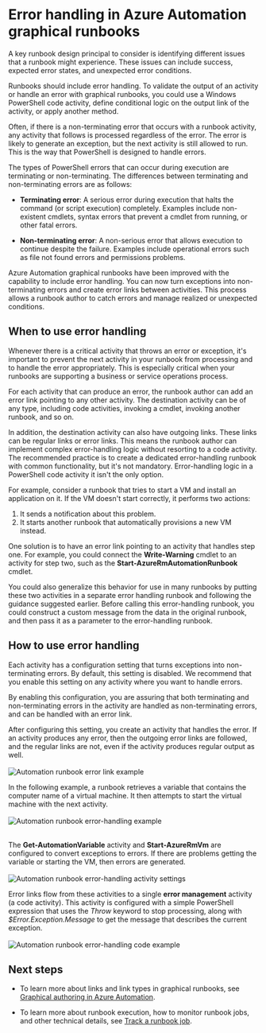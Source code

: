 <!-- not suitable for Mooncake -->

<properties
    pageTitle="Error handling in Azure Automation graphical runbooks | Azure"
    description="This article describes how to implement error handling logic in Azure Automation graphical runbooks."
    services="automation"
    documentationcenter=""
    author="mgoedtel"
    manager="jwhit"
    editor="tysonn" />
<tags
    ms.assetid=""
    ms.service="automation"
    ms.workload="tbd"
    ms.tgt_pltfrm="na"
    ms.devlang="na"
    ms.topic="get-started-article"
    ms.date="12/26/2016"
    wacn.date=""
    ms.author="magoedte" />

# Error handling in Azure Automation graphical runbooks

A key runbook design principal to consider is identifying different issues that a runbook might experience. These issues can include success, expected error states, and unexpected error conditions.

Runbooks should include error handling. To validate the output of an activity or handle an error with graphical runbooks, you could use a Windows PowerShell code activity, define conditional logic on the output link of the activity, or apply another method.          

Often, if there is a non-terminating error that occurs with a runbook activity, any activity that follows is processed regardless of the error. The error is likely to generate an exception, but the next activity is still allowed to run. This is the way that PowerShell is designed to handle errors.    

The types of PowerShell errors that can occur during execution are terminating or non-terminating. The differences between terminating and non-terminating errors are as follows:

* **Terminating error**: A serious error during execution that halts the command (or script execution) completely. Examples include non-existent cmdlets, syntax errors that prevent a cmdlet from running, or other fatal errors.

* **Non-terminating error**: A non-serious error that allows execution to continue despite the failure. Examples include operational errors such as file not found errors and permissions problems.

Azure Automation graphical runbooks have been improved with the capability to include error handling. You can now turn exceptions into non-terminating errors and create error links between activities. This process allows a runbook author to catch errors and manage realized or unexpected conditions.  

## When to use error handling

Whenever there is a critical activity that throws an error or exception, it's important to prevent the next activity in your runbook from processing and to handle the error appropriately. This is especially critical when your runbooks are supporting a business or service operations process.

For each activity that can produce an error, the runbook author can add an error link pointing to any other activity.  The destination activity can be of any type, including code activities, invoking a cmdlet, invoking another runbook, and so on.

In addition, the destination activity can also have outgoing links. These links can be regular links or error links. This means the runbook author can implement complex error-handling logic without resorting to a code activity. The recommended practice is to create a dedicated error-handling runbook with common functionality, but it's not mandatory. Error-handling logic in a PowerShell code activity it isn't the only option.  

For example, consider a runbook that tries to start a VM and install an application on it. If the VM doesn't start correctly, it performs two actions:

1. It sends a notification about this problem.
2. It starts another runbook that automatically provisions a new VM instead.

One solution is to have an error link pointing to an activity that handles step one. For example, you could connect the **Write-Warning** cmdlet to an activity for step two, such as the **Start-AzureRmAutomationRunbook** cmdlet.

You could also generalize this behavior for use in many runbooks by putting these two activities in a separate error handling runbook and following the guidance suggested earlier. Before calling this error-handling runbook, you could construct a custom message from the data in the original runbook, and then pass it as a parameter to the error-handling runbook.

## How to use error handling

Each activity has a configuration setting that turns exceptions into non-terminating errors. By default, this setting is disabled. We recommend that you enable this setting on any activity where you want to handle errors.  

By enabling this configuration, you are assuring that both terminating and non-terminating errors in the activity are handled as non-terminating errors, and can be handled with an error link.  

After configuring this setting, you create an activity that handles the error. If an activity produces any error, then the outgoing error links are followed, and the regular links are not, even if the activity produces regular output as well.<br><br> ![Automation runbook error link example](./media/automation-runbook-graphical-error-handling/error-link-example.png)

In the following example, a runbook retrieves a variable that contains the computer name of a virtual machine. It then attempts to start the virtual machine with the next activity.<br><br> ![Automation runbook error-handling example](./media/automation-runbook-graphical-error-handling/runbook-example-error-handling.png)<br><br>      

The **Get-AutomationVariable** activity and **Start-AzureRmVm** are configured to convert exceptions to errors.  If there are problems getting the variable or starting the VM, then errors are generated.<br><br> ![Automation runbook error-handling activity settings](./media/automation-runbook-graphical-error-handling/activity-blade-convertexception-option.png)

Error links flow from these activities to a single **error management** activity (a code activity). This activity is configured with a simple PowerShell expression that uses the *Throw* keyword to stop processing, along with *$Error.Exception.Message* to get the message that describes the current exception.<br><br> ![Automation runbook error-handling code example](./media/automation-runbook-graphical-error-handling/runbook-example-error-handling-code.png)

## Next steps

* To learn more about links and link types in graphical runbooks, see [Graphical authoring in Azure Automation](/documentation/articles/automation-graphical-authoring-intro/#links-and-workflow).

* To learn more about runbook execution, how to monitor runbook jobs, and other technical details, see [Track a runbook job](/documentation/articles/automation-runbook-execution/).
